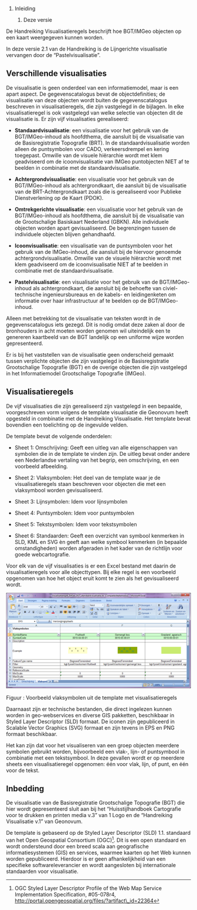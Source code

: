 1.  Inleiding

    1.  Deze versie

De Handreiking Visualisatieregels beschrijft hoe BGT/IMGeo objecten op een kaart
weergegeven kunnen worden.

In deze versie 2.1 van de Handreiking is de Lijngerichte visualisatie vervangen
door de “Pastelvisualisatie”.

Verschillende visualisaties
---------------------------

De visualisatie is geen onderdeel van een informatiemodel, maar is een apart
aspect. De gegevenscatalogus bevat de objectdefinities; de visualisatie van deze
objecten wordt buiten de gegevenscatalogus beschreven in visualisatieregels, die
zijn vastgelegd in de bijlagen. In elke visualisatieregel is ook vastgelegd van
welke selectie van objecten dit de visualisatie is. Er zijn vijf visualisaties
gerealiseerd:

-   **Standaardvisualisatie**: een visualisatie voor het gebruik van de
    BGT/IMGeo-inhoud als hoofdthema, die aansluit bij de visualisatie van de
    Basisregistratie Topografie (BRT). In de standaardvisualisatie worden alleen
    de puntsymbolen voor CADO, verkeersdrempel en kering toegepast. Omwille van
    de visuele hiërarchie wordt met klem geadviseerd om de icoonvisualisatie van
    IMGeo puntobjecten NIET af te beelden in combinatie met de
    standaardvisualisatie.

-   **Achtergrondvisualisatie**: een visualisatie voor het gebruik van de
    BGT/IMGeo-inhoud als achtergrondkaart, die aansluit bij de visualisatie van
    de BRT-Achtergrondkaart zoals die is gerealiseerd voor Publieke
    Dienstverlening op de Kaart (PDOK).

-   **Omtrekgerichte visualisatie**: een visualisatie voor het gebruik van de
    BGT/IMGeo-inhoud als hoofdthema, die aansluit bij de visualisatie van de
    Grootschalige Basiskaart Nederland (GBKN). Alle individuele objecten worden
    apart gevisualiseerd. De begrenzingen tussen de individuele objecten blijven
    gehandhaafd.

-   **Icoonvisualisatie**: een visualisatie van de puntsymbolen voor het gebruik
    van de IMGeo-inhoud, die aansluit bij de hiervoor genoemde
    achtergrondvisualisatie. Omwille van de visuele hiërarchie wordt met klem
    geadviseerd om de icoonvisualisatie NIET af te beelden in combinatie met de
    standaardvisualisatie.

-   **Pastelvisualisatie**: een visualisatie voor het gebruik van de
    BGT/IMGeo-inhoud als achtergrondkaart, die aansluit bij de behoefte van
    civiel-technische ingenieursbureaus en de kabels- en leidingenketen om
    informatie over haar infrastructuur af te beelden op de BGT/IMGeo-inhoud.

Alleen met betrekking tot de visualisatie van teksten wordt in de
gegevenscatalogus iets gezegd. Dit is nodig omdat deze zaken al door de
bronhouders in acht moeten worden genomen wil uiteindelijk een te genereren
kaartbeeld van de BGT landelijk op een uniforme wijze worden gepresenteerd.

Er is bij het vaststellen van de visualisatie geen onderscheid gemaakt tussen
verplichte objecten die zijn vastgelegd in de Basisregistratie Grootschalige
Topografie (BGT) en de overige objecten die zijn vastgelegd in het
Informatiemodel Grootschalige Topografie (IMGeo).

Visualisatieregels
------------------

De vijf visualisaties die zijn gerealiseerd zijn vastgelegd in een bepaalde,
voorgeschreven vorm volgens de template visualisatie die Geonovum heeft
opgesteld in combinatie met de Handreiking Visualisatie. Het template bevat
bovendien een toelichting op de ingevulde velden.

De template bevat de volgende onderdelen:

-   Sheet 1: Omschrijving: Geeft een uitleg van alle eigenschappen van symbolen
    die in de template te vinden zijn. De uitleg bevat onder andere een
    Nederlandse vertaling van het begrip, een omschrijving, en een voorbeeld
    afbeelding.

-   Sheet 2: Vlaksymbolen: Het deel van de template waar je de
    visualisatieregels staan beschreven voor objecten die met een vlaksymbool
    worden gevisualiseerd.

-   Sheet 3: Lijnsymbolen: Idem voor lijnsymbolen

-   Sheet 4: Puntsymbolen: Idem voor puntsymbolen

-   Sheet 5: Tekstsymbolen: Idem voor tekstsymbolen

-   Sheet 6: Standaarden: Geeft een overzicht van symbool kenmerken in SLD, KML
    en SVG èn geeft aan welke symbool kenmerken (in bepaalde omstandigheden)
    worden afgeraden in het kader van de richtlijn voor goede webcartografie.

Voor elk van de vijf visualisaties is er een Excel bestand met daarin de
visualisatieregels voor alle objecttypen. Bij elke regel is een voorbeeld
opgenomen van hoe het object eruit komt te zien als het gevisualiseerd wordt.

![](media/937a79c6a3821b885c455cd44108bd32.png)

Figuur : Voorbeeld vlaksymbolen uit de template met visualisatieregels

Daarnaast zijn er technische bestanden, die direct ingelezen kunnen worden in
geo-webservices en diverse GIS pakketten, beschikbaar in Styled Layer Descriptor
(SLD) formaat. De iconen zijn gepubliceerd in Scalable Vector Graphics (SVG)
formaat en zijn tevens in EPS en PNG formaat beschikbaar.

Het kan zijn dat voor het visualiseren van een groep objecten meerdere symbolen
gebruikt worden, bijvoorbeeld een vlak-, lijn- of puntsymbool in combinatie met
een tekstsymbool. In deze gevallen wordt er op meerdere sheets een
visualisatieregel opgenomen: één voor vlak, lijn, of punt, en één voor de tekst.

Inbedding
---------

De visualisatie van de Basisregistratie Grootschalige Topografie (BGT) die hier
wordt gepresenteerd sluit aan bij het “Huisstijlhandboek Cartografie voor te
drukken en printen media v.3” van 1 Logo en de “Handreiking Visualisatie v.1”
van Geonovum.

De template is gebaseerd op de Styled Layer Descriptor (SLD) 1.1. standaard van
het Open Geospatial Consortium (OGC)[^1]. Dit is een open standaard en wordt
ondersteund door een breed scala aan geografische informatiesystemen (GIS) en
services, waarmee kaarten op het Web kunnen worden gepubliceerd. Hierdoor is er
geen afhankelijkheid van een specifieke softwareleverancier en wordt aangesloten
bij internationale standaarden voor visualisatie.

[^1]: OGC Styled Layer Descriptor Profile of the Web Map Service Implementation
Specification, \#05-078r4,
http://portal.opengeospatial.org/files/?artifact\_id=22364
